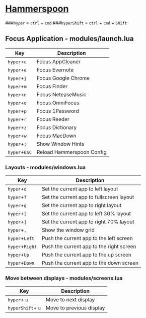 [Hammerspoon](http://www.hammerspoon.org/)
====

###`hyper` = `ctrl` + `cmd`
###`hyperShift` = `ctrl` + `cmd` + `Shift`

## Focus Application - modules/launch.lua

| Key | Description |
|-----|-------------|
| `hyper`+`c` | Focus AppCleaner |
| `hyper`+`e` | Focus Evernote |
| `hyper`+`j` | Focus Google Chrome |
| `hyper`+`m` | Focus Finder |
| `hyper`+`n` | Focus NeteaseMusic |
| `hyper`+`o` | Focus OmniFocus |
| `hyper`+`p` | Focus 1Password |
| `hyper`+`r` | Focus Reeder |
| `hyper`+`z` | Focus Dictionary |
| `hyper`+`w` | Focus MacDown |
| `hyper`+`;` | Show Window Hints |
| `hyper`+`ESC` | Reload Hammerspoon Config |

### Layouts - modules/windows.lua

| Key | Description |
|-----|-------------|
| `hyper`+`d` | Set the current app to left layout |
| `hyper`+`f` | Set the current app to fullscreen layout |
| `hyper`+`g` | Set the current app to right layout |
| `hyper`+`[` | Set the current app to left 30% layout |
| `hyper`+`]` | Set the current app to right 70% layout |
| `hyper`+`,` | Show the window grid |
| `hyper`+`Left` | Push the current app to the left screen |
| `hyper`+`Right` | Push the current app to the right screen |
| `hyper`+`Up` | Push the current app to the up screen |
| `hyper`+`Down` | Push the current app to the down screen |


### Move between displays - modules/screens.lua

| Key | Description |
|-----|-------------|
| `hyper`+ `u` | Move to next display |
| `hyperShift`+ `u` | Move to previous display |
